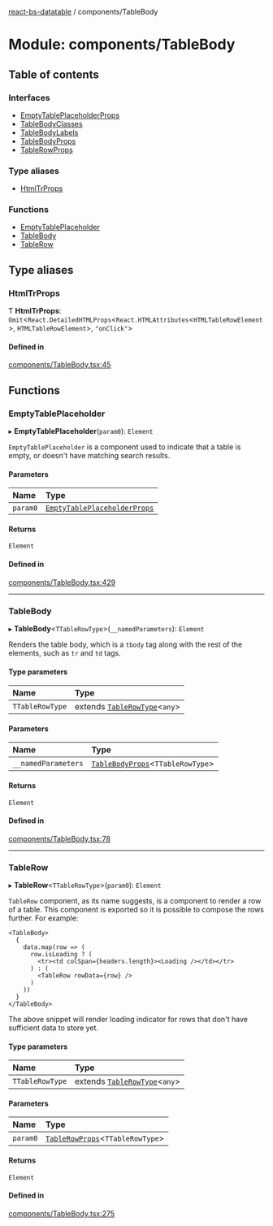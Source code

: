 [react-bs-datatable](../README.md) / components/TableBody

# Module: components/TableBody

## Table of contents

### Interfaces

- [EmptyTablePlaceholderProps](../interfaces/components_TableBody.EmptyTablePlaceholderProps.md)
- [TableBodyClasses](../interfaces/components_TableBody.TableBodyClasses.md)
- [TableBodyLabels](../interfaces/components_TableBody.TableBodyLabels.md)
- [TableBodyProps](../interfaces/components_TableBody.TableBodyProps.md)
- [TableRowProps](../interfaces/components_TableBody.TableRowProps.md)

### Type aliases

- [HtmlTrProps](components_TableBody.md#htmltrprops)

### Functions

- [EmptyTablePlaceholder](components_TableBody.md#emptytableplaceholder)
- [TableBody](components_TableBody.md#tablebody)
- [TableRow](components_TableBody.md#tablerow)

## Type aliases

### HtmlTrProps

Ƭ **HtmlTrProps**: `Omit`<`React.DetailedHTMLProps`<`React.HTMLAttributes`<`HTMLTableRowElement`\>, `HTMLTableRowElement`\>, ``"onClick"``\>

#### Defined in

[components/TableBody.tsx:45](https://github.com/imballinst/react-bs-datatable/blob/798f739/src/components/TableBody.tsx#L45)

## Functions

### EmptyTablePlaceholder

▸ **EmptyTablePlaceholder**(`param0`): `Element`

`EmptyTablePlaceholder` is a component used to indicate that a table is empty, or doesn't
have matching search results.

#### Parameters

| Name | Type |
| :------ | :------ |
| `param0` | [`EmptyTablePlaceholderProps`](../interfaces/components_TableBody.EmptyTablePlaceholderProps.md) |

#### Returns

`Element`

#### Defined in

[components/TableBody.tsx:429](https://github.com/imballinst/react-bs-datatable/blob/798f739/src/components/TableBody.tsx#L429)

___

### TableBody

▸ **TableBody**<`TTableRowType`\>(`__namedParameters`): `Element`

Renders the table body, which is a `tbody` tag along with the rest of the elements,
such as `tr` and `td` tags.

#### Type parameters

| Name | Type |
| :------ | :------ |
| `TTableRowType` | extends [`TableRowType`](helpers_types.md#tablerowtype)<`any`\> |

#### Parameters

| Name | Type |
| :------ | :------ |
| `__namedParameters` | [`TableBodyProps`](../interfaces/components_TableBody.TableBodyProps.md)<`TTableRowType`\> |

#### Returns

`Element`

#### Defined in

[components/TableBody.tsx:78](https://github.com/imballinst/react-bs-datatable/blob/798f739/src/components/TableBody.tsx#L78)

___

### TableRow

▸ **TableRow**<`TTableRowType`\>(`param0`): `Element`

`TableRow` component, as its name suggests, is a component to render a row of a table.
This component is exported so it is possible to compose the rows further. For example:

```
<TableBody>
  {
    data.map(row => (
      row.isLoading ? (
        <tr><td colSpan={headers.length}><Loading /></td></tr>
      ) : (
        <TableRow rowData={row} />
      )
    ))
  }
</TableBody>
```

The above snippet will render loading indicator for rows that don't have sufficient data to store yet.

#### Type parameters

| Name | Type |
| :------ | :------ |
| `TTableRowType` | extends [`TableRowType`](helpers_types.md#tablerowtype)<`any`\> |

#### Parameters

| Name | Type |
| :------ | :------ |
| `param0` | [`TableRowProps`](../interfaces/components_TableBody.TableRowProps.md)<`TTableRowType`\> |

#### Returns

`Element`

#### Defined in

[components/TableBody.tsx:275](https://github.com/imballinst/react-bs-datatable/blob/798f739/src/components/TableBody.tsx#L275)
